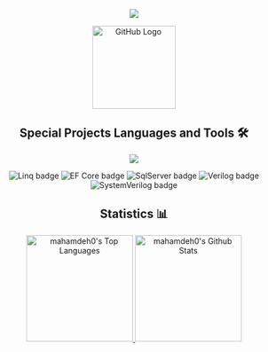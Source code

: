 <p align="center">
  <br> <br>
  <a href="https://www.linkedin.com/in/abdulrahman-mahamdeh/" target="_blank">
    <img src="https://img.shields.io/badge/LinkedIn-0077B5?style=for-the-badge&logo=linkedin&logoColor=white">
  </a>
</p>
<div align="center">
  <img src="https://github.com/mahamdeh0/mahamdeh0/blob/master/special-octo.gif" alt="GitHub Logo" width="150" height="150" />
</div>

<h2 align="center">Special Projects Languages and Tools 🛠 </h2>

<p align="center">
  <img src="https://skillicons.dev/icons?i=cs,java,cpp,js,nodejs,postman,mysql,mongodb,git,discord,express,github,html,css&perline=14" />
</p>

<div align="center">
  <img src="https://img.shields.io/badge/Linq-%230095D5.svg?style=for-the-badge&logo=linq&logoColor=white" alt="Linq badge" />
  <img src="https://img.shields.io/badge/EF_Core-%230095D5.svg?style=for-the-badge&logo=entityframework&logoColor=white" alt="EF Core badge" />
  <img src="https://img.shields.io/badge/SqlServer-CC2927?style=for-the-badge&logo=microsoftsqlserver&logoColor=white" alt="SqlServer badge" />
  <img src="https://img.shields.io/badge/Verilog-%47A248?style=for-the-badge&logo=verilog&logoColor=white" alt="Verilog badge" />
  <img src="https://img.shields.io/badge/SystemVerilog-%100000?style=for-the-badge&logo=systemverilog&logoColor=white" alt="SystemVerilog badge" />
</div>

<h2 align="center">Statistics 📊</h2>

<div align="center">
  <a href="https://github.com/mahamdeh0?tab=repositories">
    <img alt="mahamdeh0's Top Languages" src="https://denvercoder1-github-readme-stats.vercel.app/api/top-langs/?username=mahamdeh0&langs_count=8&layout=compact&theme=react&hide_border=true&bg_color=0D1117&title_color=3AC301&icon_color=3AC301&text_color=FFFFFF&hide=Jupyter%20Notebook,Roff" height="192px"/>
  </a>
  <a href="https://github.com/mahamdeh0?tab=repositories">
    <img alt="mahamdeh0's Github Stats" src="https://denvercoder1-github-readme-stats.vercel.app/api/?username=mahamdeh0&show_icons=true&include_all_commits=true&count_private=true&theme=react&hide_border=true&bg_color=0D1117&title_color=3AC301&icon_color=3AC301&text_color=FFFFFF" height="192px"/>
  </a>
</div>

